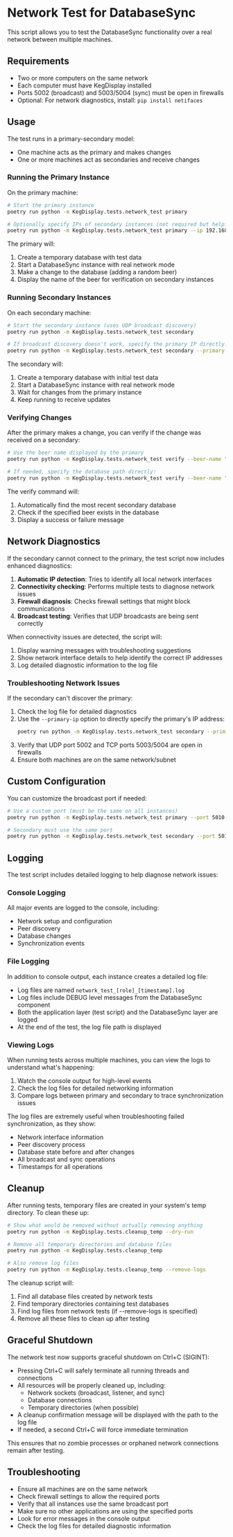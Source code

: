 # Network Test for DatabaseSync

This script allows you to test the DatabaseSync functionality over a real network between multiple machines.

## Requirements

- Two or more computers on the same network
- Each computer must have KegDisplay installed
- Ports 5002 (broadcast) and 5003/5004 (sync) must be open in firewalls
- Optional: For network diagnostics, install: `pip install netifaces`

## Usage

The test runs in a primary-secondary model:
- One machine acts as the primary and makes changes
- One or more machines act as secondaries and receive changes

### Running the Primary Instance

On the primary machine:

```bash
# Start the primary instance
poetry run python -m KegDisplay.tests.network_test primary

# Optionally specify IPs of secondary instances (not required but helpful for logging)
poetry run python -m KegDisplay.tests.network_test primary --ip 192.168.1.101 --ip 192.168.1.102
```

The primary will:
1. Create a temporary database with test data
2. Start a DatabaseSync instance with real network mode
3. Make a change to the database (adding a random beer)
4. Display the name of the beer for verification on secondary instances

### Running Secondary Instances

On each secondary machine:

```bash
# Start the secondary instance (uses UDP broadcast discovery)
poetry run python -m KegDisplay.tests.network_test secondary

# If broadcast discovery doesn't work, specify the primary IP directly:
poetry run python -m KegDisplay.tests.network_test secondary --primary-ip 192.168.1.100
```

The secondary will:
1. Create a temporary database with initial test data
2. Start a DatabaseSync instance with real network mode
3. Wait for changes from the primary instance
4. Keep running to receive updates

### Verifying Changes

After the primary makes a change, you can verify if the change was received on a secondary:

```bash
# Use the beer name displayed by the primary
poetry run python -m KegDisplay.tests.network_test verify --beer-name "New Beer 123"

# If needed, specify the database path directly:
poetry run python -m KegDisplay.tests.network_test verify --beer-name "New Beer 123" --db-path /path/to/database.db
```

The verify command will:
1. Automatically find the most recent secondary database
2. Check if the specified beer exists in the database
3. Display a success or failure message

## Network Diagnostics

If the secondary cannot connect to the primary, the test script now includes enhanced diagnostics:

1. **Automatic IP detection**: Tries to identify all local network interfaces
2. **Connectivity checking**: Performs multiple tests to diagnose network issues
3. **Firewall diagnosis**: Checks firewall settings that might block communications
4. **Broadcast testing**: Verifies that UDP broadcasts are being sent correctly

When connectivity issues are detected, the script will:
1. Display warning messages with troubleshooting suggestions
2. Show network interface details to help identify the correct IP addresses
3. Log detailed diagnostic information to the log file

### Troubleshooting Network Issues

If the secondary can't discover the primary:

1. Check the log file for detailed diagnostics
2. Use the `--primary-ip` option to directly specify the primary's IP address:
   ```bash
   poetry run python -m KegDisplay.tests.network_test secondary --primary-ip 192.168.1.100
   ```
3. Verify that UDP port 5002 and TCP ports 5003/5004 are open in firewalls
4. Ensure both machines are on the same network/subnet

## Custom Configuration

You can customize the broadcast port if needed:

```bash
# Use a custom port (must be the same on all instances)
poetry run python -m KegDisplay.tests.network_test primary --port 5010

# Secondary must use the same port
poetry run python -m KegDisplay.tests.network_test secondary --port 5010
```

## Logging

The test script includes detailed logging to help diagnose network issues:

### Console Logging
All major events are logged to the console, including:
- Network setup and configuration
- Peer discovery
- Database changes
- Synchronization events

### File Logging
In addition to console output, each instance creates a detailed log file:
- Log files are named `network_test_[role]_[timestamp].log`
- Log files include DEBUG level messages from the DatabaseSync component
- Both the application layer (test script) and the DatabaseSync layer are logged
- At the end of the test, the log file path is displayed

### Viewing Logs
When running tests across multiple machines, you can view the logs to understand what's happening:
1. Watch the console output for high-level events
2. Check the log files for detailed networking information
3. Compare logs between primary and secondary to trace synchronization issues

The log files are extremely useful when troubleshooting failed synchronization, as they show:
- Network interface information
- Peer discovery process
- Database state before and after changes
- All broadcast and sync operations
- Timestamps for all operations

## Cleanup

After running tests, temporary files are created in your system's temp directory. To clean these up:

```bash
# Show what would be removed without actually removing anything
poetry run python -m KegDisplay.tests.cleanup_temp --dry-run

# Remove all temporary directories and database files
poetry run python -m KegDisplay.tests.cleanup_temp

# Also remove log files
poetry run python -m KegDisplay.tests.cleanup_temp --remove-logs
```

The cleanup script will:
1. Find all database files created by network tests
2. Find temporary directories containing test databases
3. Find log files from network tests (if --remove-logs is specified)
4. Remove all these files to clean up after testing

## Graceful Shutdown

The network test now supports graceful shutdown on Ctrl+C (SIGINT):

- Pressing Ctrl+C will safely terminate all running threads and connections
- All resources will be properly cleaned up, including:
  - Network sockets (broadcast, listener, and sync)
  - Database connections
  - Temporary directories (when possible)
- A cleanup confirmation message will be displayed with the path to the log file
- If needed, a second Ctrl+C will force immediate termination

This ensures that no zombie processes or orphaned network connections remain after testing.

## Troubleshooting

- Ensure all machines are on the same network
- Check firewall settings to allow the required ports
- Verify that all instances use the same broadcast port
- Make sure no other applications are using the specified ports
- Look for error messages in the console output
- Check the log files for detailed diagnostic information 